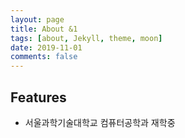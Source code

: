 ```yaml
---
layout: page
title: About &1
tags: [about, Jekyll, theme, moon]
date: 2019-11-01
comments: false
---
```


## Features
* 서울과학기술대학교 컴퓨터공학과 재학중